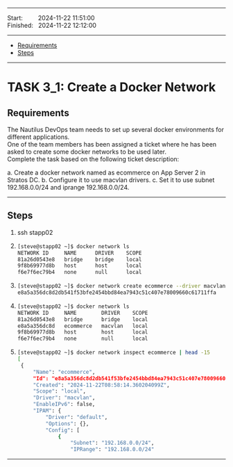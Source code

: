 
------------------------------

Start: &nbsp;&nbsp;&nbsp;&nbsp;&nbsp;&nbsp;&nbsp;&nbsp;2024-11-22 11:51:00   
Finished: &nbsp;&nbsp;2024-11-22 12:12:00

------------------------------

- [Requirements](#requirements)
- [Steps](#steps)

------------------------------

# TASK 3_1: Create a Docker Network

## Requirements

The Nautilus DevOps team needs to set up several docker environments for different applications.  
One of the team members has been assigned a ticket where he has been asked to create some docker networks to be used later.  
Complete the task based on the following ticket description:

a. Create a docker network named as ecommerce on App Server 2 in Stratos DC.
b. Configure it to use macvlan drivers.
c. Set it to use subnet 192.168.0.0/24 and iprange 192.168.0.0/24.

------------------------------

## Steps
1. ssh stapp02
2. ```bash
   [steve@stapp02 ~]$ docker network ls
   NETWORK ID     NAME      DRIVER    SCOPE
   81a26d0543e8   bridge    bridge    local
   9f8b69977d8b   host      host      local
   f6e7f6ec79b4   none      null      local
   ```
3. ```bash
   [steve@stapp02 ~]$ docker network create ecommerce --driver macvlan --subnet 192.168.0.0/24 --ip-range 192.168.0.0/24
   e8a5a356dc8d2db541f53bfe2454bbd84ea7943c51c407e78009660c61711ffa
   ```
4. ```bash
   [steve@stapp02 ~]$ docker network ls
   NETWORK ID     NAME        DRIVER    SCOPE
   81a26d0543e8   bridge      bridge    local
   e8a5a356dc8d   ecommerce   macvlan   local
   9f8b69977d8b   host        host      local
   f6e7f6ec79b4   none        null      local
   ```
5. ```bash
   [steve@stapp02 ~]$ docker network inspect ecommerce | head -15
   [
    {
        "Name": "ecommerce",
        "Id": "e8a5a356dc8d2db541f53bfe2454bbd84ea7943c51c407e78009660c61711ffa",
        "Created": "2024-11-22T08:58:14.360204099Z",
        "Scope": "local",
        "Driver": "macvlan",
        "EnableIPv6": false,
        "IPAM": {
            "Driver": "default",
            "Options": {},
            "Config": [
                {
                    "Subnet": "192.168.0.0/24",
                    "IPRange": "192.168.0.0/24"
   ```
------------------------------

